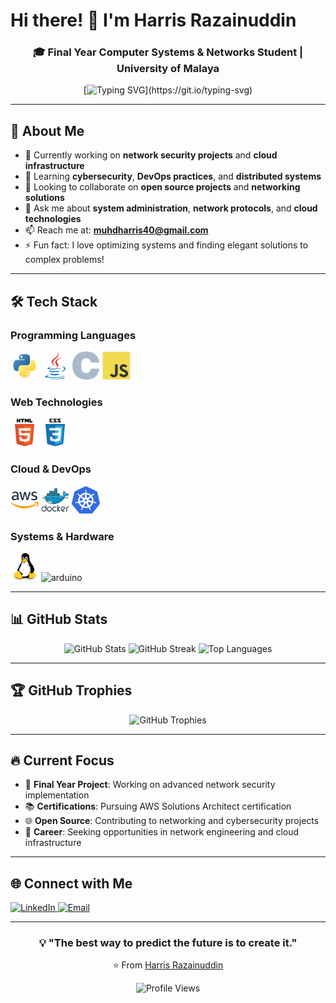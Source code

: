 # Hi there! 👋 I'm Harris Razainuddin

<div align="center">
  
  ### 🎓 Final Year Computer Systems & Networks Student | University of Malaya
  
  [![Typing SVG](https://readme-typing-svg.herokuapp.com?font=Fira+Code&pause=1000&color=2E96F7&center=true&vCenter=true&width=435&lines=Systems+%26+Networks+Enthusiast;Cloud+Computing+Explorer;Open+Source+Contributor;Always+Learning+New+Tech!)](https://git.io/typing-svg)
  
</div>

---

## 🚀 About Me

- 🔭 Currently working on **network security projects** and **cloud infrastructure**
- 🌱 Learning **cybersecurity**, **DevOps practices**, and **distributed systems**
- 👯 Looking to collaborate on **open source projects** and **networking solutions**
- 💬 Ask me about **system administration**, **network protocols**, and **cloud technologies**
- 📫 Reach me at: **muhdharris40@gmail.com**
- ⚡ Fun fact: I love optimizing systems and finding elegant solutions to complex problems!

---

## 🛠️ Tech Stack

### Programming Languages
<p align="left">
  <img src="https://raw.githubusercontent.com/devicons/devicon/master/icons/python/python-original.svg" alt="python" width="45" height="45"/>
  <img src="https://raw.githubusercontent.com/devicons/devicon/master/icons/java/java-original.svg" alt="java" width="45" height="45"/>
  <img src="https://raw.githubusercontent.com/devicons/devicon/master/icons/c/c-original.svg" alt="c" width="45" height="45"/>
  <img src="https://raw.githubusercontent.com/devicons/devicon/master/icons/javascript/javascript-original.svg" alt="javascript" width="45" height="45"/>
</p>

### Web Technologies
<p align="left">
  <img src="https://raw.githubusercontent.com/devicons/devicon/master/icons/html5/html5-original-wordmark.svg" alt="html5" width="45" height="45"/>
  <img src="https://raw.githubusercontent.com/devicons/devicon/master/icons/css3/css3-original-wordmark.svg" alt="css3" width="45" height="45"/>
</p>

### Cloud & DevOps
<p align="left">
  <img src="https://raw.githubusercontent.com/devicons/devicon/master/icons/amazonwebservices/amazonwebservices-original-wordmark.svg" alt="aws" width="45" height="45"/>
  <img src="https://raw.githubusercontent.com/devicons/devicon/master/icons/docker/docker-original-wordmark.svg" alt="docker" width="45" height="45"/>
  <img src="https://raw.githubusercontent.com/devicons/devicon/master/icons/kubernetes/kubernetes-plain.svg" alt="kubernetes" width="45" height="45"/>
</p>

### Systems & Hardware
<p align="left">
  <img src="https://raw.githubusercontent.com/devicons/devicon/master/icons/linux/linux-original.svg" alt="linux" width="45" height="45"/>
  <img src="https://cdn.worldvectorlogo.com/logos/arduino-1.svg" alt="arduino" width="45" height="45"/>
</p>

---

## 📊 GitHub Stats

<div align="center">
  
  <img src="https://github-readme-stats.vercel.app/api?username=yourusername&theme=tokyonight&hide_border=false&include_all_commits=true&count_private=false" alt="GitHub Stats" />
  
  <img src="https://github-readme-streak-stats.herokuapp.com/?user=yourusername&theme=tokyonight&hide_border=false" alt="GitHub Streak" />
  
  <img src="https://github-readme-stats.vercel.app/api/top-langs/?username=yourusername&theme=tokyonight&hide_border=false&include_all_commits=true&count_private=false&layout=compact" alt="Top Languages" />
  
</div>

---

## 🏆 GitHub Trophies
<div align="center">
  <img src="https://github-profile-trophy.vercel.app/?username=yourusername&theme=tokyonight&no-frame=false&no-bg=false&margin-w=4" alt="GitHub Trophies" />
</div>

---

## 🔥 Current Focus

- 🎯 **Final Year Project**: Working on advanced network security implementation
- 📚 **Certifications**: Pursuing AWS Solutions Architect certification
- 🌐 **Open Source**: Contributing to networking and cybersecurity projects
- 💼 **Career**: Seeking opportunities in network engineering and cloud infrastructure

---

## 🌐 Connect with Me

<p align="left">
  <a href="https://linkedin.com/in/muhdharris" target="_blank">
    <img src="https://img.shields.io/badge/LinkedIn-0077B5?style=for-the-badge&logo=linkedin&logoColor=white" alt="LinkedIn"/>
  </a>
  <a href="mailto:muhdharris40@gmail.com" target="_blank">
    <img src="https://img.shields.io/badge/Email-D14836?style=for-the-badge&logo=gmail&logoColor=white" alt="Email"/>
  </a>
</p>

---


<div align="center">
  
  ### 💡 "The best way to predict the future is to create it." 
  
  ⭐️ From [Harris Razainuddin](https://github.com/yourusername)
  
  ![Profile Views](https://komarev.com/ghpvc/?username=yourusername&color=blue&style=flat-square)
  
</div>
